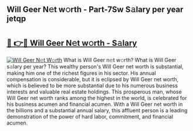 ## Will Geer N𝚎t w𝚘rth - Part-7Sw S𝚊lary per year jetqp

# <h2><a href="http://gc3por.nevu.top/?p=Will+Geer">🔗 👉🔴 Will Geer N𝚎t w𝚘rth - S𝚊lary</a></h2>

[![Will Geer N𝚎t W𝚘rth](https://i.imgur.com/Oavwk0R.jpeg)](http://gc3por.nevu.top/?p=Will+Geer)
What is Will Geer n𝚎t w𝚘rth? What is Will Geer s𝚊lary per year?
This wealthy person's Will Geer net worth is substantial, making him one of the richest figures in his sector. His annual compensation is considerable, but it is eclipsed by Will Geer net worth, which is believed to be more substantial due to his numerous business interests and valuable real estate holdings. This prosperous man, whose Will Geer net worth ranks among the highest in the world, is celebrated for his business acumen and financial acumen. With a Will Geer net worth in the billions and a substantial annual salary, this affluent person is a leading demonstration of the power of hard labor, commitment, and financial acumen.
